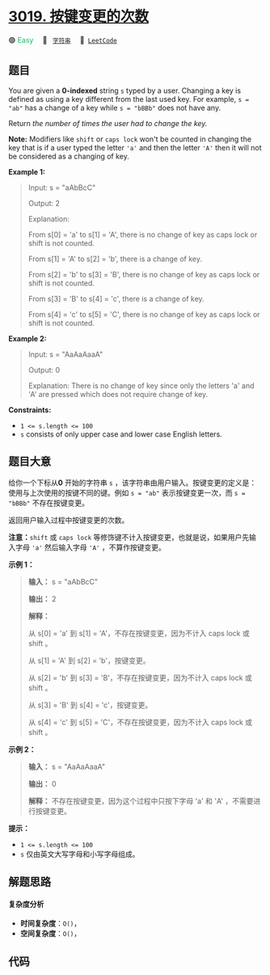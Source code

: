 # [3019. 按键变更的次数](https://leetcode.com/problems/number-of-changing-keys)

🟢 <font color=#15bd66>Easy</font>&emsp; 🔖&ensp; [`字符串`](/tag/string.md)&emsp; 🔗&ensp;[`LeetCode`](https://leetcode.com/problems/number-of-changing-keys)

## 题目

You are given a **0-indexed** string `s` typed by a user. Changing a key is
defined as using a key different from the last used key. For example, `s =
"ab"` has a change of a key while `s = "bBBb"` does not have any.

Return _the number of times the user had to change the key._

**Note:** Modifiers like `shift` or `caps lock` won't be counted in changing
the key that is if a user typed the letter `'a'` and then the letter `'A'`
then it will not be considered as a changing of key.



**Example 1:**

> Input: s = "aAbBcC"
> 
> Output: 2
> 
> Explanation: 
> 
> From s[0] = 'a' to s[1] = 'A', there is no change of key as caps lock or shift is not counted.
> 
> From s[1] = 'A' to s[2] = 'b', there is a change of key.
> 
> From s[2] = 'b' to s[3] = 'B', there is no change of key as caps lock or shift is not counted.
> 
> From s[3] = 'B' to s[4] = 'c', there is a change of key.
> 
> From s[4] = 'c' to s[5] = 'C', there is no change of key as caps lock or shift is not counted.
> 
> 

**Example 2:**

> Input: s = "AaAaAaaA"
> 
> Output: 0
> 
> Explanation: There is no change of key since only the letters 'a' and 'A' are pressed which does not require change of key.

**Constraints:**

  * `1 <= s.length <= 100`
  * `s` consists of only upper case and lower case English letters.


## 题目大意

给你一个下标从**0** 开始的字符串 `s` ，该字符串由用户输入。按键变更的定义是：使用与上次使用的按键不同的键。例如 `s = "ab"`
表示按键变更一次，而 `s = "bBBb"` 不存在按键变更。

返回用户输入过程中按键变更的次数。

**注意：**`shift` 或 `caps lock` 等修饰键不计入按键变更，也就是说，如果用户先输入字母 `'a'` 然后输入字母 `'A'`
，不算作按键变更。



**示例 1：**

> 
> 
> 
> 
> 
> **输入：** s = "aAbBcC"
> 
> **输出：** 2
> 
> **解释：** 
> 
> 从 s[0] = 'a' 到 s[1] = 'A'，不存在按键变更，因为不计入 caps lock 或 shift 。
> 
> 从 s[1] = 'A' 到 s[2] = 'b'，按键变更。
> 
> 从 s[2] = 'b' 到 s[3] = 'B'，不存在按键变更，因为不计入 caps lock 或 shift 。
> 
> 从 s[3] = 'B' 到 s[4] = 'c'，按键变更。
> 
> 从 s[4] = 'c' 到 s[5] = 'C'，不存在按键变更，因为不计入 caps lock 或 shift 。
> 
> 

**示例 2：**

> 
> 
> 
> 
> 
> **输入：** s = "AaAaAaaA"
> 
> **输出：** 0
> 
> **解释：** 不存在按键变更，因为这个过程中只按下字母 'a' 和 'A' ，不需要进行按键变更。
> 
> 



**提示：**

  * `1 <= s.length <= 100`
  * `s` 仅由英文大写字母和小写字母组成。


## 解题思路

#### 复杂度分析

- **时间复杂度**：`O()`，
- **空间复杂度**：`O()`，

## 代码

```javascript

```